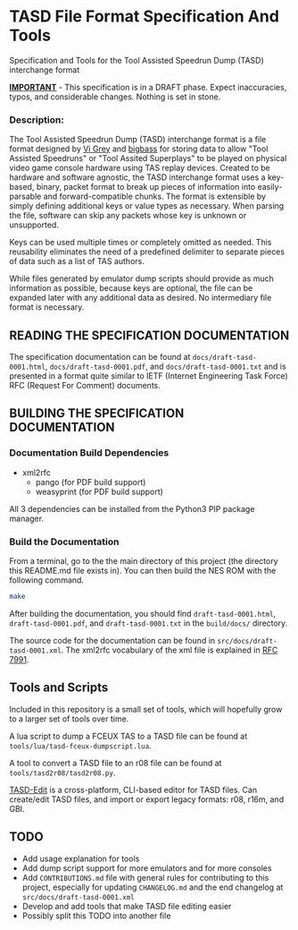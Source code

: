 # **TASD File Format Specification And Tools**

Specification and Tools for the Tool Assisted Speedrun Dump (TASD) interchange format

<ins>**IMPORTANT**</ins> - This specification is in a DRAFT phase.  Expect inaccuracies, typos, and considerable changes.  Nothing is set in stone.

### Description:

The Tool Assisted Speedrun Dump (TASD) interchange format is a file format designed by [Vi Grey](https://github.com/vigrey) and [bigbass](https://github.com/bigbass1997) for storing data to allow "Tool Assisted Speedruns" or "Tool Assited Superplays" to be played on physical video game console hardware using TAS replay devices.  Created to be hardware and software agnostic, the TASD interchange format uses a key-based, binary, packet format to break up pieces of information into easily-parsable and forward-compatible chunks.  The format is extensible by simply defining additional keys or value types as necessary.  When parsing the file, software can skip any packets whose key is unknown or unsupported.

Keys can be used multiple times or completely omitted as needed.  This reusability eliminates the need of a predefined delimiter to separate pieces of data such as a list of TAS authors.

While files generated by emulator dump scripts should provide as much information as possible, because keys are optional, the file can be expanded later with any additional data as desired. No intermediary file format is necessary.


## **READING THE SPECIFICATION DOCUMENTATION**

The specification documentation can be found at `docs/draft-tasd-0001.html`, `docs/draft-tasd-0001.pdf`, and `docs/draft-tasd-0001.txt` and is presented in a format quite similar to IETF (Internet Engineering Task Force) RFC (Request For Comment) documents.


## **BUILDING THE SPECIFICATION DOCUMENTATION**

### Documentation Build Dependencies
- xml2rfc
	+ pango (for PDF build support)
	+ weasyprint (for PDF build support)

All 3 dependencies can be installed from the Python3 PIP package manager.
	
### Build the Documentation
From a terminal, go to the the main directory of this project (the directory this README.md file exists in).  You can then build the NES ROM with the following command.

```sh
make
```

After building the documentation, you should find `draft-tasd-0001.html`, `draft-tasd-0001.pdf`, and `draft-tasd-0001.txt` in the `build/docs/` directory.

The source code for the documentation can be found in `src/docs/draft-tasd-0001.xml`.  The xml2rfc vocabulary of the xml file is explained in [RFC 7991](https://www.rfc-editor.org/rfc/rfc7991).


## Tools and Scripts

Included in this repository is a small set of tools, which will hopefully grow to a larger set of tools over time.

A lua script to dump a FCEUX TAS to a TASD file can be found at `tools/lua/tasd-fceux-dumpscript.lua`.

A tool to convert a TASD file to an r08 file can be found at `tools/tasd2r08/tasd2r08.py`.

[TASD-Edit](https://github.com/bigbass1997/TASD-Edit) is a cross-platform, CLI-based editor for TASD files. Can create/edit TASD files, and import or export legacy formats: r08, r16m, and GBI.

## TODO

- Add usage explanation for tools
- Add dump script support for more emulators and for more consoles
- Add `CONTRIBUTIONS.md` file with general rules for contributing to this project, especially for updating `CHANGELOG.md` and the end changelog at `src/docs/draft-tasd-0001.xml`
- Develop and add tools that make TASD file editing easier
- Possibly split this TODO into another file